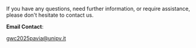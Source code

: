 If you have any questions, need further information, or require assistance, please don't hesitate to contact us.

**Email Contact**:

<a href="mailto:gwc2025pavia@unipv.it" class="email-link">gwc2025pavia@unipv.it</a>
